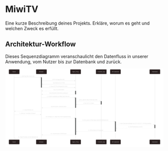 # MiwiTV

Eine kurze Beschreibung deines Projekts. Erkläre, worum es geht und welchen Zweck es erfüllt.

## Architektur-Workflow

Dieses Sequenzdiagramm veranschaulicht den Datenfluss in unserer Anwendung, vom Nutzer bis zur Datenbank und zurück.

![Workflow-Sequenzdiagramm](public/miwitv_sequensdiagramm.svg)
